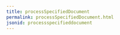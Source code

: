 ```yaml
---
title: processSpecifiedDocument
permalink: processSpecifiedDocument.html
jsonid: processspecifieddocument
---
```

